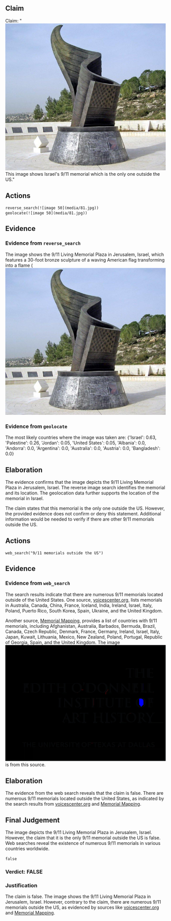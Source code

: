 ## Claim
Claim: "![image 50](media/81.jpg) This image shows Israel's 9/11 memorial which is the only one outside the US."

## Actions
```
reverse_search(![image 50](media/81.jpg))
geolocate(![image 50](media/81.jpg))
```

## Evidence
### Evidence from `reverse_search`
The image shows the 9/11 Living Memorial Plaza in Jerusalem, Israel, which features a 30-foot bronze sculpture of a waving American flag transforming into a flame (![image 50](media/81.jpg)

### Evidence from `geolocate`
The most likely countries where the image was taken are: {'Israel': 0.63, 'Palestine': 0.26, 'Jordan': 0.05, 'United States': 0.05, 'Albania': 0.0, 'Andorra': 0.0, 'Argentina': 0.0, 'Australia': 0.0, 'Austria': 0.0, 'Bangladesh': 0.0}

## Elaboration
The evidence confirms that the image depicts the 9/11 Living Memorial Plaza in Jerusalem, Israel. The reverse image search identifies the memorial and its location. The geolocation data further supports the location of the memorial in Israel.

The claim states that this memorial is the only one outside the US. However, the provided evidence does not confirm or deny this statement. Additional information would be needed to verify if there are other 9/11 memorials outside the US.


## Actions
```
web_search("9/11 memorials outside the US")
```

## Evidence
### Evidence from `web_search`
The search results indicate that there are numerous 9/11 memorials located outside of the United States. One source, [voicescenter.org](https://voicescenter.org/living-memorial/memorials/by-country), lists memorials in Australia, Canada, China, France, Iceland, India, Ireland, Israel, Italy, Poland, Puerto Rico, South Korea, Spain, Ukraine, and the United Kingdom.

Another source, [Memorial Mapping](http://www.memorialmapping.com/memorials/browse-by-country), provides a list of countries with 9/11 memorials, including Afghanistan, Australia, Barbados, Bermuda, Brazil, Canada, Czech Republic, Denmark, France, Germany, Ireland, Israel, Italy, Japan, Kuwait, Lithuania, Mexico, New Zealand, Poland, Portugal, Republic of Georgia, Spain, and the United Kingdom. The image ![image 11739](media/2025-08-31_10-58-1756637903-873265.jpg) is from this source.


## Elaboration
The evidence from the web search reveals that the claim is false. There are numerous 9/11 memorials located outside the United States, as indicated by the search results from [voicescenter.org](https://voicescenter.org/living-memorial/memorials/by-country) and [Memorial Mapping](http://www.memorialmapping.com/memorials/browse-by-country).


## Final Judgement
The image depicts the 9/11 Living Memorial Plaza in Jerusalem, Israel. However, the claim that it is the only 9/11 memorial outside the US is false. Web searches reveal the existence of numerous 9/11 memorials in various countries worldwide.

`false`

### Verdict: FALSE

### Justification
The claim is false. The image shows the 9/11 Living Memorial Plaza in Jerusalem, Israel. However, contrary to the claim, there are numerous 9/11 memorials outside the US, as evidenced by sources like [voicescenter.org](https://voicescenter.org/living-memorial/memorials/by-country) and [Memorial Mapping](http://www.memorialmapping.com/memorials/browse-by-country).
